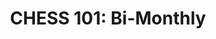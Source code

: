 ---
title: "CHESS 101: Bi-Monthly"
organizer: "CHESS"
url-link: "https://chess.army.mil/Account/Logon?returnUrl=https%3A%2F%2Fchess.army.mil%2FChessTraining%2FRequester"
description: "New to CHESS? Start by learning the fundamentals of the CHESS Program. The CHESS 101 Briefing provides a program overview including detailed information about our Hardware, Software, and Services contracts. Get additional information about the License Tracker for Software (LTS), the RF Process, Statements of Non-Availability, and much more! Learn how to streamline IT procurement by logging into our Bi-monthly Teleconference Sessions."
start-time: "2023-07-20T08:00:00-00:00"
end-time: "2023-07-20T17:00:00-00:00"
event-type: "Online"
gov-only: "true"
is-external: "true"
---